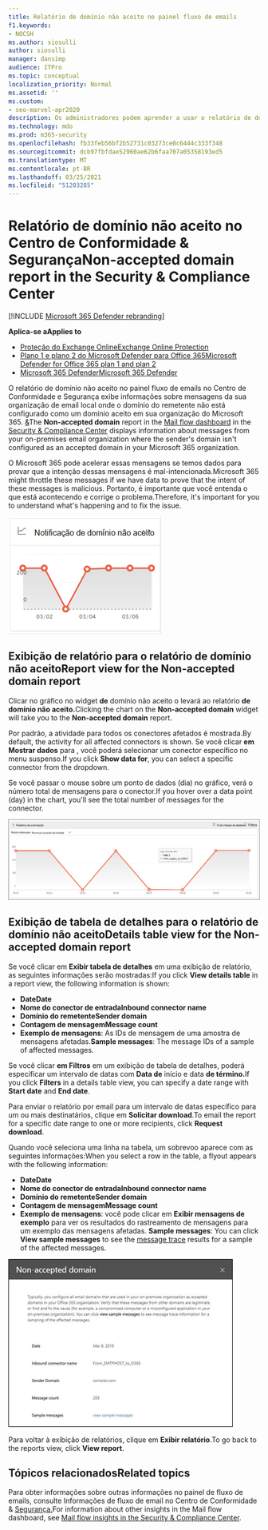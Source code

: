 ```yaml
---
title: Relatório de domínio não aceito no painel fluxo de emails
f1.keywords:
- NOCSH
ms.author: siosulli
author: siosulli
manager: dansimp
audience: ITPro
ms.topic: conceptual
localization_priority: Normal
ms.assetid: ''
ms.custom:
- seo-marvel-apr2020
description: Os administradores podem aprender a usar o relatório de domínio não aceito no painel de fluxo de emails no Centro de Conformidade e Segurança para monitorar mensagens da sua organização local onde o domínio do remetente não está configurado no Microsoft 365. &
ms.technology: mdo
ms.prod: m365-security
ms.openlocfilehash: fb33feb56bf2b52731c03273ce0c6444c333f348
ms.sourcegitcommit: dcb97fbfdae52960ae62b6faa707a05358193ed5
ms.translationtype: MT
ms.contentlocale: pt-BR
ms.lasthandoff: 03/25/2021
ms.locfileid: "51203285"
---
```

# <a name="non-accepted-domain-report-in-the-security--compliance-center"></a><span data-ttu-id="b5f38-103">Relatório de domínio não aceito no Centro de Conformidade & Segurança</span><span class="sxs-lookup"><span data-stu-id="b5f38-103">Non-accepted domain report in the Security & Compliance Center</span></span>

[!INCLUDE [Microsoft 365 Defender rebranding](../includes/microsoft-defender-for-office.md)]

<span data-ttu-id="b5f38-104">**Aplica-se a**</span><span class="sxs-lookup"><span data-stu-id="b5f38-104">**Applies to**</span></span>
- [<span data-ttu-id="b5f38-105">Proteção do Exchange Online</span><span class="sxs-lookup"><span data-stu-id="b5f38-105">Exchange Online Protection</span></span>](exchange-online-protection-overview.md)
- [<span data-ttu-id="b5f38-106">Plano 1 e plano 2 do Microsoft Defender para Office 365</span><span class="sxs-lookup"><span data-stu-id="b5f38-106">Microsoft Defender for Office 365 plan 1 and plan 2</span></span>](defender-for-office-365.md)
- [<span data-ttu-id="b5f38-107">Microsoft 365 Defender</span><span class="sxs-lookup"><span data-stu-id="b5f38-107">Microsoft 365 Defender</span></span>](../defender/microsoft-365-defender.md)

<span data-ttu-id="b5f38-108">O  relatório de domínio não [](mail-flow-insights-v2.md) aceito no painel fluxo de emails no Centro de Conformidade e Segurança exibe informações sobre mensagens da sua organização de email local onde o domínio do remetente não está configurado como um domínio aceito em sua organização do Microsoft 365. [&](https://protection.office.com)</span><span class="sxs-lookup"><span data-stu-id="b5f38-108">The **Non-accepted domain** report in the [Mail flow dashboard](mail-flow-insights-v2.md) in the [Security & Compliance Center](https://protection.office.com) displays information about messages from your on-premises email organization where the sender's domain isn't configured as an accepted domain in your Microsoft 365 organization.</span></span>

<span data-ttu-id="b5f38-109">O Microsoft 365 pode acelerar essas mensagens se temos dados para provar que a intenção dessas mensagens é mal-intencionada.</span><span class="sxs-lookup"><span data-stu-id="b5f38-109">Microsoft 365 might throttle these messages if we have data to prove that the intent of these messages is malicious.</span></span> <span data-ttu-id="b5f38-110">Portanto, é importante que você entenda o que está acontecendo e corrige o problema.</span><span class="sxs-lookup"><span data-stu-id="b5f38-110">Therefore, it's important for you to understand what's happening and to fix the issue.</span></span>

![Widget de domínio não aceito no painel de fluxo de emails no Centro de Conformidade & Segurança](../../media/mfi-non-accepted-domain-report-widget.png)

## <a name="report-view-for-the-non-accepted-domain-report"></a><span data-ttu-id="b5f38-112">Exibição de relatório para o relatório de domínio não aceito</span><span class="sxs-lookup"><span data-stu-id="b5f38-112">Report view for the Non-accepted domain report</span></span>

<span data-ttu-id="b5f38-113">Clicar no gráfico no widget **de** domínio não aceito o levará ao relatório **de domínio não aceito.**</span><span class="sxs-lookup"><span data-stu-id="b5f38-113">Clicking the chart on the **Non-accepted domain** widget will take you to the **Non-accepted domain** report.</span></span>

<span data-ttu-id="b5f38-114">Por padrão, a atividade para todos os conectores afetados é mostrada.</span><span class="sxs-lookup"><span data-stu-id="b5f38-114">By default, the activity for all affected connectors is shown.</span></span> <span data-ttu-id="b5f38-115">Se você clicar **em Mostrar dados** para , você poderá selecionar um conector específico no menu suspenso.</span><span class="sxs-lookup"><span data-stu-id="b5f38-115">If you click **Show data for**, you can select a specific connector from the dropdown.</span></span>

<span data-ttu-id="b5f38-116">Se você passar o mouse sobre um ponto de dados (dia) no gráfico, verá o número total de mensagens para o conector.</span><span class="sxs-lookup"><span data-stu-id="b5f38-116">If you hover over a data point (day) in the chart, you'll see the total number of messages for the connector.</span></span>

![Exibir relatório no relatório de domínio não aceito](../../media/mfi-non-accepted-domain-report-overview-view.png)

## <a name="details-table-view-for-the-non-accepted-domain-report"></a><span data-ttu-id="b5f38-118">Exibição de tabela de detalhes para o relatório de domínio não aceito</span><span class="sxs-lookup"><span data-stu-id="b5f38-118">Details table view for the Non-accepted domain report</span></span>

<span data-ttu-id="b5f38-119">Se você clicar em **Exibir tabela de detalhes** em uma exibição de relatório, as seguintes informações serão mostradas:</span><span class="sxs-lookup"><span data-stu-id="b5f38-119">If you click **View details table** in a report view, the following information is shown:</span></span>

- <span data-ttu-id="b5f38-120">**Date**</span><span class="sxs-lookup"><span data-stu-id="b5f38-120">**Date**</span></span>
- <span data-ttu-id="b5f38-121">**Nome do conector de entrada**</span><span class="sxs-lookup"><span data-stu-id="b5f38-121">**Inbound connector name**</span></span>
- <span data-ttu-id="b5f38-122">**Domínio do remetente**</span><span class="sxs-lookup"><span data-stu-id="b5f38-122">**Sender domain**</span></span>
- <span data-ttu-id="b5f38-123">**Contagem de mensagem**</span><span class="sxs-lookup"><span data-stu-id="b5f38-123">**Message count**</span></span>
- <span data-ttu-id="b5f38-124">**Exemplo de mensagens**: As IDs de mensagem de uma amostra de mensagens afetadas.</span><span class="sxs-lookup"><span data-stu-id="b5f38-124">**Sample messages**: The message IDs of a sample of affected messages.</span></span>

<span data-ttu-id="b5f38-125">Se você clicar **em Filtros** em um exibição de tabela de detalhes, poderá especificar um intervalo de datas com **Data de** início e data **de término.**</span><span class="sxs-lookup"><span data-stu-id="b5f38-125">If you click **Filters** in a details table view, you can specify a date range with **Start date** and **End date**.</span></span>

<span data-ttu-id="b5f38-126">Para enviar o relatório por email para um intervalo de datas específico para um ou mais destinatários, clique em **Solicitar download**.</span><span class="sxs-lookup"><span data-stu-id="b5f38-126">To email the report for a specific date range to one or more recipients, click **Request download**.</span></span>

<span data-ttu-id="b5f38-127">Quando você seleciona uma linha na tabela, um sobrevoo aparece com as seguintes informações:</span><span class="sxs-lookup"><span data-stu-id="b5f38-127">When you select a row in the table, a flyout appears with the following information:</span></span>

- <span data-ttu-id="b5f38-128">**Date**</span><span class="sxs-lookup"><span data-stu-id="b5f38-128">**Date**</span></span>
- <span data-ttu-id="b5f38-129">**Nome do conector de entrada**</span><span class="sxs-lookup"><span data-stu-id="b5f38-129">**Inbound connector name**</span></span>
- <span data-ttu-id="b5f38-130">**Domínio do remetente**</span><span class="sxs-lookup"><span data-stu-id="b5f38-130">**Sender domain**</span></span>
- <span data-ttu-id="b5f38-131">**Contagem de mensagem**</span><span class="sxs-lookup"><span data-stu-id="b5f38-131">**Message count**</span></span>
- <span data-ttu-id="b5f38-132">**Exemplo de mensagens**: você pode clicar em **Exibir mensagens de exemplo** para ver os resultados do rastreamento de mensagens para um exemplo das mensagens afetadas. [](message-trace-scc.md)</span><span class="sxs-lookup"><span data-stu-id="b5f38-132">**Sample messages**: You can click **View sample messages** to see the [message trace](message-trace-scc.md) results for a sample of the affected messages.</span></span>

![Submenu de detalhes após selecionar uma linha no exibição de tabela Detalhes no relatório de domínio não aceito](../../media/mfi-non-accepted-domain-report-details-flyout.png)

<span data-ttu-id="b5f38-134">Para voltar à exibição de relatórios, clique em **Exibir relatório**.</span><span class="sxs-lookup"><span data-stu-id="b5f38-134">To go back to the reports view, click **View report**.</span></span>

## <a name="related-topics"></a><span data-ttu-id="b5f38-135">Tópicos relacionados</span><span class="sxs-lookup"><span data-stu-id="b5f38-135">Related topics</span></span>

<span data-ttu-id="b5f38-136">Para obter informações sobre outras informações no painel de fluxo de emails, consulte Informações de fluxo de email no Centro de Conformidade & [Segurança.](mail-flow-insights-v2.md)</span><span class="sxs-lookup"><span data-stu-id="b5f38-136">For information about other insights in the Mail flow dashboard, see [Mail flow insights in the Security & Compliance Center](mail-flow-insights-v2.md).</span></span>
